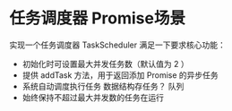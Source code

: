 # 任务调度器 Promise场景 

实现一个任务调度器 TaskScheduler  满足一下要求核心功能：
- 初始化时可设置最大并发任务数（默认值为 2 ）
- 提供 addTask 方法，用于返回添加 Promise 的异步任务 
- 系统自动调度执行任务 
  数据结构存任务？ 队列 
- 始终保持不超过最大并发数的任务在运行 